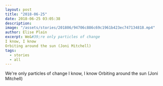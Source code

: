 ```yaml
---
layout: post
title: "2018-06-25"
date: 2018-06-25 03:05:38
description: 
image: "/assets/stories/201806/94706c886c69c1961b423ec747134818.mp4"
author: Elise Plain
excerpt: We&#39;re only particles of change 
I know, I know
Orbiting around the sun (Joni Mitchell)
tags: 
  - stories
  - all
---
```


We&#39;re only particles of change 
I know, I know
Orbiting around the sun (Joni Mitchell)
<p></p>
